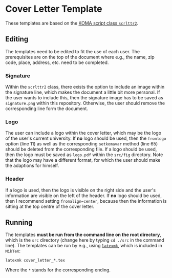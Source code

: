 # Cover Letter Template

These templates are based on the [KOMA script class ``scrlttr2``](https://www.ctan.org/pkg/scrlttr2).

## Editing

The templates need to be edited to fit the use of each user.
The prerequisites are on the top of the document where e.g., the name, zip code, place, address, etc. need to be completed.

### Signature

Within the ``scrlttr2`` class, there exists the option to include an image within the signature line, which makes the document a little bit more personal.
If the user wants to include this, then the signature image has to be saved as ``signature.png`` within this repository.
Otherwise, the user should remove the corresponding line form the document.

### Logo

The user can include a logo within the cover letter, which may be the logo of the user's current university.
If **no** logo should be used, then the ``fromlogo`` option (line 11) as well as the corresponding ``setkomavar`` method (line 65) should be deleted from the corresponding file.
If a logo should be used, then the logo must be saved as ``logo.pdf`` within the ``src/fig`` directory.
Note that the logo may have a different format, for which the user should make the adaptions for himself.

### Header

If a logo is used, then the logo is visible on the right side and the user's information are visible on the left of the header.
If **no** logo should be used, then I recommend setting ``fromalign=center``, because then the information is sitting at the top centre of the cover letter.

## Running

The templates **must be run from the command line on the root directory**, which is the ``src`` directory (change here by typing ``cd ./src`` in the command line).
The templates can be run by e.g., using [``latexmk``](https://mg.readthedocs.io/latexmk.html), which is included in ``MikTeX``:

```properties
latexmk cover_letter_*.tex
```

Where the ``*`` stands for the corresponding ending.
